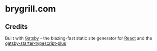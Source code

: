 # brygrill.com

## Credits

Built with [Gatsby](https://www.gatsbyjs.org/) - the blazing-fast static site generator for [React](https://facebook.github.io/react/) and
the [gatsby-starter-typescript-plus](https://github.com/resir014/gatsby-starter-typescript-plus)
